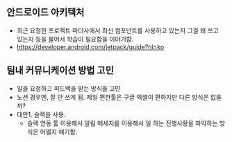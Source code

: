 ## 안드로이드 아키텍처
- 최근 요청한 프로젝트 마더사에서 최신 컴포넌트를 사용하고 있는지 그걸 왜 쓰고 있는지 등을 물어서 학습이 필요함을 이야기함.
- https://developer.android.com/jetpack/guide?hl=ko

## 팀내 커뮤니케이션 방법 고민
- 일을 요청하고 피드백을 받는 방식을 고민
- 노션 경우엔, 잘 안 쓰게 됨. 제일 편한툴은 구글 엑셀이 편하지만 다른 방식은 없을까?
- 대안1. 슬랙을 사용.
  - 슬랙 연동 툴 이용해서 알림 메세지를 이용해서 일 하는 진행사황을 파악하는 방식은 어떨지 얘기함.
